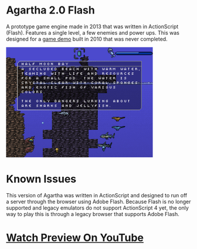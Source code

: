 # Agartha 2.0 Flash

A prototype game engine made in 2013 that was written in ActionScript (Flash). Features a single level, a few enemies and power ups. This was designed for a [game demo](https://github.com/JohnnyLdeAlba/agartha-html5) built in 2010 that was never completed. 

<img src="https://raw.githubusercontent.com/JohnnyLdeAlba/agartha-flash/main/agartha-flash-0904201901.png" alt="" style="width: 400px;" />

# Known Issues

This version of Agartha was written in ActionScript and designed to run off a server through the browser using Adobe Flash. Because Flash is no longer supported and legacy emulators do not support ActionScript 4 yet, the only way to play this is through a legacy browser that supports Adobe Flash.

# [Watch Preview On YouTube](https://www.youtube.com/watch?v=hIGxXLqA5QM)

